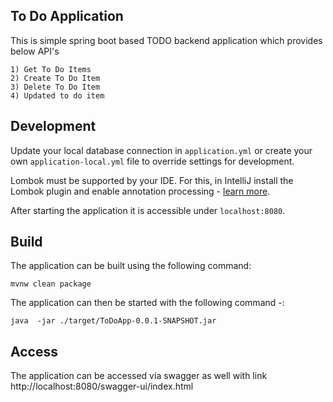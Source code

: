 ## To Do Application

This is simple spring boot based TODO backend application which provides below API's

    1) Get To Do Items          
    2) Create To Do Item            
    3) Delete To Do Item            
    4) Updated to do item          

## Development

Update your local database connection in `application.yml` or create your own `application-local.yml` file to override settings for development.

Lombok must be supported by your IDE. For this, in IntelliJ install the Lombok plugin and enable annotation processing - [learn more](https://bootify.io/next-steps/spring-boot-with-lombok.html).

After starting the application it is accessible under `localhost:8080`.

## Build
The application can be built using the following command:

```
mvnw clean package
```

The application can then be started with the following command -:

```
java  -jar ./target/ToDoApp-0.0.1-SNAPSHOT.jar
```

## Access 

The application can be accessed via swagger as well with link http://localhost:8080/swagger-ui/index.html


